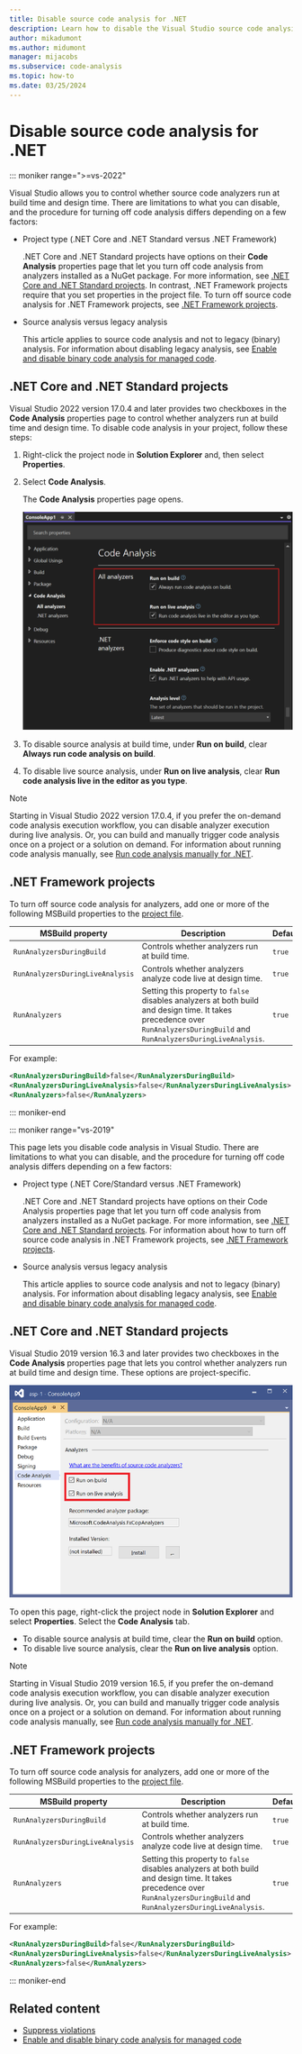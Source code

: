 ```yaml
---
title: Disable source code analysis for .NET
description: Learn how to disable the Visual Studio source code analysis feature in .NET Core, .NET Standard, and .NET Framework projects.
author: mikadumont
ms.author: midumont
manager: mijacobs
ms.subservice: code-analysis
ms.topic: how-to
ms.date: 03/25/2024
---
```


# Disable source code analysis for .NET

::: moniker range=">=vs-2022"

 Visual Studio allows you to control whether source code analyzers run at build time and design time. There are limitations to what you can disable, and the procedure for turning off code analysis differs depending on a few factors:

- Project type (.NET Core and .NET Standard versus .NET Framework)

  .NET Core and .NET Standard projects have options on their **Code Analysis** properties page that let you turn off code analysis from analyzers installed as a NuGet package. For more information, see [.NET Core and .NET Standard projects](#net-core-and-net-standard-projects). In contrast, .NET Framework projects require that you set properties in the project file. To turn off source code analysis for .NET Framework projects, see [.NET Framework projects](#net-framework-projects).

- Source analysis versus legacy analysis

  This article applies to source code analysis and not to legacy (binary) analysis. For information about disabling legacy analysis, see [Enable and disable binary code analysis for managed code](how-to-enable-and-disable-automatic-code-analysis-for-managed-code.md).

## .NET Core and .NET Standard projects

Visual Studio 2022 version 17.0.4 and later provides two checkboxes in the **Code Analysis** properties page to control whether analyzers run at build time and design time. To disable code analysis in your project, follow these steps:

1. Right-click the project node in **Solution Explorer** and, then select **Properties**.

1. Select **Code Analysis**.

   The **Code Analysis** properties page opens.

   ![Screenshot that shows the Code Analysis properties page.](media/run-on-build-run-live-analysis-1.png)

1. To disable source analysis at build time, under **Run on build**, clear **Always run code analysis on build**.

1. To disable live source analysis, under **Run on live analysis**, clear **Run code analysis live in the editor as you type**.

> [!NOTE]
> Starting in Visual Studio 2022 version 17.0.4, if you prefer the on-demand code analysis execution workflow, you can disable analyzer execution during live analysis. Or, you can build and manually trigger code analysis once on a project or a solution on demand. For information about running code analysis manually, see [Run code analysis manually for .NET](how-to-run-code-analysis-manually-for-managed-code.md).

## .NET Framework projects

To turn off source code analysis for analyzers, add one or more of the following MSBuild properties to the [project file](../ide/solutions-and-projects-in-visual-studio.md#project-file).

| MSBuild property | Description | Default |
| - | - | - |
| `RunAnalyzersDuringBuild` | Controls whether analyzers run at build time. | `true` |
| `RunAnalyzersDuringLiveAnalysis` | Controls whether analyzers analyze code live at design time. | `true` |
| `RunAnalyzers` | Setting this property to `false` disables analyzers at both build and design time. It takes precedence over `RunAnalyzersDuringBuild` and `RunAnalyzersDuringLiveAnalysis`. | `true` |

For example:

```xml
<RunAnalyzersDuringBuild>false</RunAnalyzersDuringBuild>
<RunAnalyzersDuringLiveAnalysis>false</RunAnalyzersDuringLiveAnalysis>
<RunAnalyzers>false</RunAnalyzers>
```

::: moniker-end

::: moniker range="vs-2019"

This page lets you disable code analysis in Visual Studio. There are limitations to what you can disable, and the procedure for turning off code analysis differs depending on a few factors:

- Project type (.NET Core/Standard versus .NET Framework)

  .NET Core and .NET Standard projects have options on their Code Analysis properties page that let you turn off code analysis from analyzers installed as a NuGet package. For more information, see [.NET Core and .NET Standard projects](#net-core-and-net-standard-projects). For information about how to turn off source code analysis in .NET Framework projects, see [.NET Framework projects](#net-framework-projects).

- Source analysis versus legacy analysis

  This article applies to source code analysis and not to legacy (binary) analysis. For information about disabling legacy analysis, see [Enable and disable binary code analysis for managed code](how-to-enable-and-disable-automatic-code-analysis-for-managed-code.md).

## .NET Core and .NET Standard projects

Visual Studio 2019 version 16.3 and later provides two checkboxes in the **Code Analysis** properties page that lets you control whether analyzers run at build time and design time. These options are project-specific.

![Screenshot that shows the Code Analysis properties page.](media/run-on-build-run-live-analysis.png)

To open this page, right-click the project node in **Solution Explorer** and select **Properties**. Select the **Code Analysis** tab.

- To disable source analysis at build time, clear the **Run on build** option.
- To disable live source analysis, clear the **Run on live analysis** option.

> [!NOTE]
> Starting in Visual Studio 2019 version 16.5, if you prefer the on-demand code analysis execution workflow, you can disable analyzer execution during live analysis. Or, you can build and manually trigger code analysis once on a project or a solution on demand. For information about running code analysis manually, see [Run code analysis manually for .NET](how-to-run-code-analysis-manually-for-managed-code.md).

## .NET Framework projects

To turn off source code analysis for analyzers, add one or more of the following MSBuild properties to the [project file](../ide/solutions-and-projects-in-visual-studio.md#project-file).

| MSBuild property | Description | Default |
| - | - | - |
| `RunAnalyzersDuringBuild` | Controls whether analyzers run at build time. | `true` |
| `RunAnalyzersDuringLiveAnalysis` | Controls whether analyzers analyze code live at design time. | `true` |
| `RunAnalyzers` | Setting this property to `false` disables analyzers at both build and design time. It takes precedence over `RunAnalyzersDuringBuild` and `RunAnalyzersDuringLiveAnalysis`. | `true` |

For example:

```xml
<RunAnalyzersDuringBuild>false</RunAnalyzersDuringBuild>
<RunAnalyzersDuringLiveAnalysis>false</RunAnalyzersDuringLiveAnalysis>
<RunAnalyzers>false</RunAnalyzers>
```

::: moniker-end

## Related content

- [Suppress violations](in-source-suppression-overview.md)
- [Enable and disable binary code analysis for managed code](how-to-enable-and-disable-automatic-code-analysis-for-managed-code.md)
